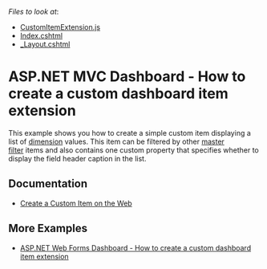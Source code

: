 <!-- default file list -->
*Files to look at*:

* [CustomItemExtension.js](./CS/MvcCustomItemSample/Scripts/customExtension/CustomItemExtension.js)
* [Index.cshtml](./CS/MvcCustomItemSample/Views/Home/Index.cshtml)
* [_Layout.cshtml](./CS/MvcCustomItemSample/Views/Shared/_Layout.cshtml)
<!-- default file list end -->
# ASP.NET MVC Dashboard - How to create a custom dashboard item extension

This example shows you how to create a simple custom item displaying a list of [dimension](https://docs.devexpress.com/Dashboard/116523) values. This item can be filtered by other [master filter](https://docs.devexpress.com/Dashboard/117060/web-dashboard/create-dashboards-on-the-web/interactivity/master-filtering) items and also contains one custom property that specifies whether to display the field header caption in the list.

## Documentation

- [Create a Custom Item on the Web](https://docs.devexpress.com/Dashboard/117546)


## More Examples
- [ASP.NET Web Forms Dashboard - How to create a custom dashboard item extension](https://github.com/DevExpress-Examples/aspxdashboard-how-to-create-a-custom-dashboard-item-extension-t509294)
